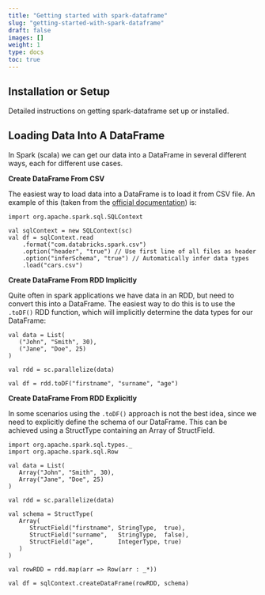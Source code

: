 ```yaml
---
title: "Getting started with spark-dataframe"
slug: "getting-started-with-spark-dataframe"
draft: false
images: []
weight: 1
type: docs
toc: true
---
```


## Installation or Setup
Detailed instructions on getting spark-dataframe set up or installed.

## Loading Data Into A DataFrame
In Spark (scala) we can get our data into a DataFrame in several different ways, each for different use cases.

**Create DataFrame From CSV**

The easiest way to load data into a DataFrame is to load it from CSV file. An example of this (taken from the [official documentation][1]) is: 

    import org.apache.spark.sql.SQLContext
    
    val sqlContext = new SQLContext(sc)
    val df = sqlContext.read
        .format("com.databricks.spark.csv")
        .option("header", "true") // Use first line of all files as header
        .option("inferSchema", "true") // Automatically infer data types
        .load("cars.csv")

**Create DataFrame From RDD Implicitly**

Quite often in spark applications we have data in an RDD, but need to convert this into a DataFrame. The easiest way to do this is to use the `.toDF()` RDD function, which will implicitly determine the data types for our DataFrame:

    val data = List(
       ("John", "Smith", 30), 
       ("Jane", "Doe", 25)
    )

    val rdd = sc.parallelize(data)

    val df = rdd.toDF("firstname", "surname", "age")

**Create DataFrame From RDD Explicitly**

In some scenarios using the `.toDF()` approach is not the best idea, since we need to explicitly define the schema of our DataFrame. This can be achieved using a StructType containing an Array of StructField.

    import org.apache.spark.sql.types._
    import org.apache.spark.sql.Row
    
    val data = List(
       Array("John", "Smith", 30), 
       Array("Jane", "Doe", 25)
    )
    
    val rdd = sc.parallelize(data)
    
    val schema = StructType(
       Array(
          StructField("firstname", StringType,  true),
          StructField("surname",   StringType,  false),
          StructField("age",       IntegerType, true)
       )
    )
    
    val rowRDD = rdd.map(arr => Row(arr : _*))
    
    val df = sqlContext.createDataFrame(rowRDD, schema)


  [1]: https://github.com/databricks/spark-csv

